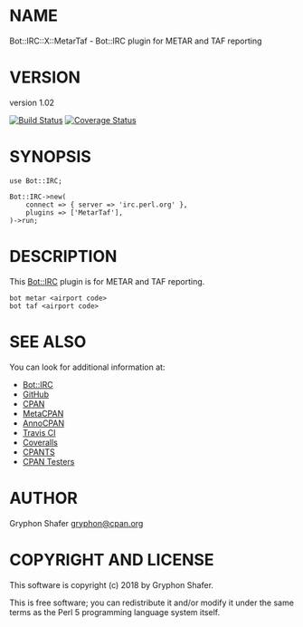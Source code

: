 # NAME

Bot::IRC::X::MetarTaf - Bot::IRC plugin for METAR and TAF reporting

# VERSION

version 1.02

[![Build Status](https://travis-ci.org/gryphonshafer/Bot-IRC-X-MetarTaf.svg)](https://travis-ci.org/gryphonshafer/Bot-IRC-X-MetarTaf)
[![Coverage Status](https://coveralls.io/repos/gryphonshafer/Bot-IRC-X-MetarTaf/badge.png)](https://coveralls.io/r/gryphonshafer/Bot-IRC-X-MetarTaf)

# SYNOPSIS

    use Bot::IRC;

    Bot::IRC->new(
        connect => { server => 'irc.perl.org' },
        plugins => ['MetarTaf'],
    )->run;

# DESCRIPTION

This [Bot::IRC](https://metacpan.org/pod/Bot::IRC) plugin is for METAR and TAF reporting.

    bot metar <airport code>
    bot taf <airport code>

# SEE ALSO

You can look for additional information at:

- [Bot::IRC](https://metacpan.org/pod/Bot::IRC)
- [GitHub](https://github.com/gryphonshafer/Bot-IRC-X-MetarTaf)
- [CPAN](http://search.cpan.org/dist/Bot-IRC-X-MetarTaf)
- [MetaCPAN](https://metacpan.org/pod/Bot::IRC::X::MetarTaf)
- [AnnoCPAN](http://annocpan.org/dist/Bot-IRC-X-MetarTaf)
- [Travis CI](https://travis-ci.org/gryphonshafer/Bot-IRC-X-MetarTaf)
- [Coveralls](https://coveralls.io/r/gryphonshafer/Bot-IRC-X-MetarTaf)
- [CPANTS](http://cpants.cpanauthors.org/dist/Bot-IRC-X-MetarTaf)
- [CPAN Testers](http://www.cpantesters.org/distro/T/Bot-IRC-X-MetarTaf.html)

# AUTHOR

Gryphon Shafer <gryphon@cpan.org>

# COPYRIGHT AND LICENSE

This software is copyright (c) 2018 by Gryphon Shafer.

This is free software; you can redistribute it and/or modify it under
the same terms as the Perl 5 programming language system itself.
